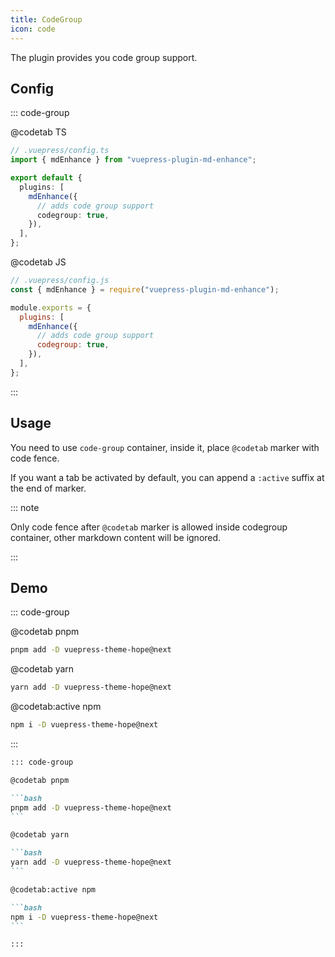 ```yaml
---
title: CodeGroup
icon: code
---
```


The plugin provides you code group support.

<!-- more -->

## Config

::: code-group

@codetab TS

```ts {8}
// .vuepress/config.ts
import { mdEnhance } from "vuepress-plugin-md-enhance";

export default {
  plugins: [
    mdEnhance({
      // adds code group support
      codegroup: true,
    }),
  ],
};
```

@codetab JS

```js {8}
// .vuepress/config.js
const { mdEnhance } = require("vuepress-plugin-md-enhance");

module.exports = {
  plugins: [
    mdEnhance({
      // adds code group support
      codegroup: true,
    }),
  ],
};
```

:::

## Usage

You need to use `code-group` container, inside it, place `@codetab` marker with code fence.

If you want a tab be activated by default, you can append a `:active` suffix at the end of marker.

::: note

Only code fence after `@codetab` marker is allowed inside codegroup container, other markdown content will be ignored.

:::

## Demo

::: code-group

@codetab pnpm

```bash
pnpm add -D vuepress-theme-hope@next
```

@codetab yarn

```bash
yarn add -D vuepress-theme-hope@next
```

@codetab:active npm

```bash
npm i -D vuepress-theme-hope@next
```

:::

````md
::: code-group

@codetab pnpm

```bash
pnpm add -D vuepress-theme-hope@next
```

@codetab yarn

```bash
yarn add -D vuepress-theme-hope@next
```

@codetab:active npm

```bash
npm i -D vuepress-theme-hope@next
```

:::
````
